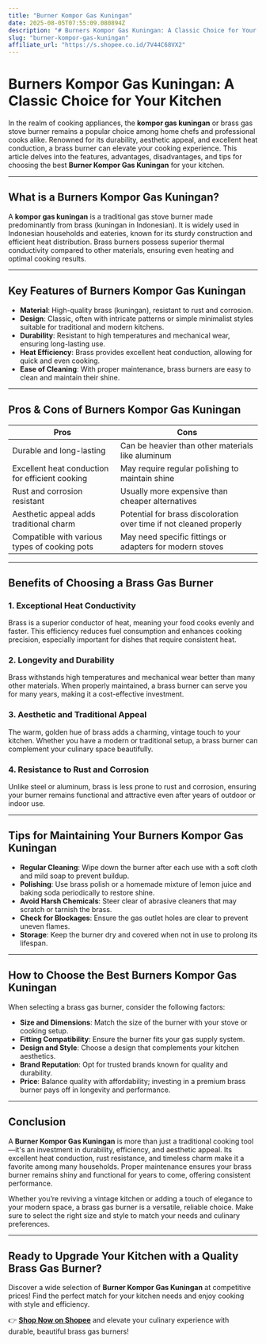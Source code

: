 ```yaml
---
title: "Burner Kompor Gas Kuningan"
date: 2025-08-05T07:55:09.080894Z
description: "# Burners Kompor Gas Kuningan: A Classic Choice for Your Kitchen..."
slug: "burner-kompor-gas-kuningan"
affiliate_url: "https://s.shopee.co.id/7V44C68VX2"
---
```

# Burners Kompor Gas Kuningan: A Classic Choice for Your Kitchen

In the realm of cooking appliances, the **kompor gas kuningan** or brass gas stove burner remains a popular choice among home chefs and professional cooks alike. Renowned for its durability, aesthetic appeal, and excellent heat conduction, a brass burner can elevate your cooking experience. This article delves into the features, advantages, disadvantages, and tips for choosing the best **Burner Kompor Gas Kuningan** for your kitchen.

---

## What is a Burners Kompor Gas Kuningan?

A **kompor gas kuningan** is a traditional gas stove burner made predominantly from brass (kuningan in Indonesian). It is widely used in Indonesian households and eateries, known for its sturdy construction and efficient heat distribution. Brass burners possess superior thermal conductivity compared to other materials, ensuring even heating and optimal cooking results.

---

## Key Features of Burners Kompor Gas Kuningan

- **Material**: High-quality brass (kuningan), resistant to rust and corrosion.
- **Design**: Classic, often with intricate patterns or simple minimalist styles suitable for traditional and modern kitchens.
- **Durability**: Resistant to high temperatures and mechanical wear, ensuring long-lasting use.
- **Heat Efficiency**: Brass provides excellent heat conduction, allowing for quick and even cooking.
- **Ease of Cleaning**: With proper maintenance, brass burners are easy to clean and maintain their shine.

---

## Pros & Cons of Burners Kompor Gas Kuningan

| **Pros** | **Cons** |
|------------|------------|
| Durable and long-lasting | Can be heavier than other materials like aluminum |
| Excellent heat conduction for efficient cooking | May require regular polishing to maintain shine |
| Rust and corrosion resistant | Usually more expensive than cheaper alternatives |
| Aesthetic appeal adds traditional charm | Potential for brass discoloration over time if not cleaned properly |
| Compatible with various types of cooking pots | May need specific fittings or adapters for modern stoves |

---

## Benefits of Choosing a Brass Gas Burner

### 1. Exceptional Heat Conductivity

Brass is a superior conductor of heat, meaning your food cooks evenly and faster. This efficiency reduces fuel consumption and enhances cooking precision, especially important for dishes that require consistent heat.

### 2. Longevity and Durability

Brass withstands high temperatures and mechanical wear better than many other materials. When properly maintained, a brass burner can serve you for many years, making it a cost-effective investment.

### 3. Aesthetic and Traditional Appeal

The warm, golden hue of brass adds a charming, vintage touch to your kitchen. Whether you have a modern or traditional setup, a brass burner can complement your culinary space beautifully.

### 4. Resistance to Rust and Corrosion

Unlike steel or aluminum, brass is less prone to rust and corrosion, ensuring your burner remains functional and attractive even after years of outdoor or indoor use.

---

## Tips for Maintaining Your Burners Kompor Gas Kuningan

- **Regular Cleaning**: Wipe down the burner after each use with a soft cloth and mild soap to prevent buildup.
- **Polishing**: Use brass polish or a homemade mixture of lemon juice and baking soda periodically to restore shine.
- **Avoid Harsh Chemicals**: Steer clear of abrasive cleaners that may scratch or tarnish the brass.
- **Check for Blockages**: Ensure the gas outlet holes are clear to prevent uneven flames.
- **Storage**: Keep the burner dry and covered when not in use to prolong its lifespan.

---

## How to Choose the Best Burners Kompor Gas Kuningan

When selecting a brass gas burner, consider the following factors:

- **Size and Dimensions**: Match the size of the burner with your stove or cooking setup.
- **Fitting Compatibility**: Ensure the burner fits your gas supply system.
- **Design and Style**: Choose a design that complements your kitchen aesthetics.
- **Brand Reputation**: Opt for trusted brands known for quality and durability.
- **Price**: Balance quality with affordability; investing in a premium brass burner pays off in longevity and performance.

---

## Conclusion

A **Burner Kompor Gas Kuningan** is more than just a traditional cooking tool—it's an investment in durability, efficiency, and aesthetic appeal. Its excellent heat conduction, rust resistance, and timeless charm make it a favorite among many households. Proper maintenance ensures your brass burner remains shiny and functional for years to come, offering consistent performance.

Whether you’re reviving a vintage kitchen or adding a touch of elegance to your modern space, a brass gas burner is a versatile, reliable choice. Make sure to select the right size and style to match your needs and culinary preferences.

---

## Ready to Upgrade Your Kitchen with a Quality Brass Gas Burner?

Discover a wide selection of **Burner Kompor Gas Kuningan** at competitive prices! Find the perfect match for your kitchen needs and enjoy cooking with style and efficiency.

👉 **[Shop Now on Shopee](https://s.shopee.co.id/7V44C68VX2)** and elevate your culinary experience with durable, beautiful brass gas burners!